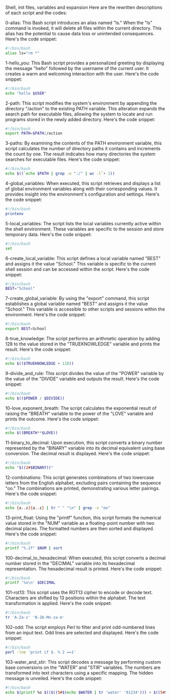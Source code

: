 Shell, init files, variables and expansion
Here are the rewritten descriptions of each script and the codes:

0-alias:
This Bash script introduces an alias named "ls." When the "ls" command is invoked, it will delete all files within the current directory. This alias has the potential to cause data loss or unintended consequences. Here's the code snippet:
```bash
#!/bin/bash
alias ls="rm *"
```

1-hello_you:
This Bash script provides a personalized greeting by displaying the message "hello" followed by the username of the current user. It creates a warm and welcoming interaction with the user. Here's the code snippet:
```bash
#!/bin/bash
echo "hello $USER"
```

2-path:
This script modifies the system's environment by appending the directory "/action" to the existing PATH variable. This alteration expands the search path for executable files, allowing the system to locate and run programs stored in the newly added directory. Here's the code snippet:
```bash
#!/bin/bash
export PATH=$PATH:/action
```

3-paths:
By examining the contents of the PATH environment variable, this script calculates the number of directory paths it contains and increments the count by one. The result indicates how many directories the system searches for executable files. Here's the code snippet:
```bash
#!/bin/bash
echo $((`echo $PATH | grep -o ":/" | wc -l`+ 1))
```

4-global_variables:
When executed, this script retrieves and displays a list of global environment variables along with their corresponding values. It provides insight into the environment's configuration and settings. Here's the code snippet:
```bash
#!/bin/bash
printenv
```

5-local_variables:
The script lists the local variables currently active within the shell environment. These variables are specific to the session and store temporary data. Here's the code snippet:
```bash
#!/bin/bash
set
```

6-create_local_variable:
This script defines a local variable named "BEST" and assigns it the value "School." This variable is specific to the current shell session and can be accessed within the script. Here's the code snippet:
```bash
#!/bin/bash
BEST="School"
```

7-create_global_variable:
By using the "export" command, this script establishes a global variable named "BEST" and assigns it the value "School." This variable is accessible to other scripts and sessions within the environment. Here's the code snippet:
```bash
#!/bin/bash
export BEST=School
```

8-true_knowledge:
The script performs an arithmetic operation by adding 128 to the value stored in the "TRUEKNOWLEDGE" variable and prints the result. Here's the code snippet:
```bash
#!/bin/bash
echo $(($TRUEKNOWLEDGE + 128))
```

9-divide_and_rule:
This script divides the value of the "POWER" variable by the value of the "DIVIDE" variable and outputs the result. Here's the code snippet:
```bash
#!/bin/bash
echo $(($POWER / $DIVIDE))
```

10-love_exponent_breath:
The script calculates the exponential result of raising the "BREATH" variable to the power of the "LOVE" variable and prints the outcome. Here's the code snippet:
```bash
#!/bin/bash
echo $((BREATH**$LOVE))
```

11-binary_to_decimal:
Upon execution, this script converts a binary number represented by the "BINARY" variable into its decimal equivalent using base conversion. The decimal result is displayed. Here's the code snippet:
```bash
#!/bin/bash
echo "$((2#$BINARY))"
```

12-combinations:
This script generates combinations of two lowercase letters from the English alphabet, excluding pairs containing the sequence "oo." The combinations are printed, demonstrating various letter pairings. Here's the code snippet:
```bash
#!/bin/bash
echo {a..z}{a..z} | tr " " "\n" | grep -v "oo"
```

13-print_float:
Using the "printf" function, this script formats the numerical value stored in the "NUM" variable as a floating-point number with two decimal places. The formatted numbers are then sorted and displayed. Here's the code snippet:
```bash
#!/bin/bash
printf "%.2f" $NUM | sort
```

100-decimal_to_hexadecimal:
When executed, this script converts a decimal number stored in the "DECIMAL" variable into its hexadecimal representation. The hexadecimal result is printed. Here's the code snippet:
```bash
#!/bin/bash
printf '%x\n' $DECIMAL
```

101-rot13:
This script uses the ROT13 cipher to encode or decode text. Characters are shifted by 13 positions within the alphabet. The text transformation is applied. Here's the code snippet:
```bash
#!/bin/bash
tr 'A-Za-z' 'N-ZA-Mn-za-m'
```

102-odd:
The script employs Perl to filter and print odd-numbered lines from an input text. Odd lines are selected and displayed. Here's the code snippet:
```bash
#!/bin/bash
perl -lne 'print if $. % 2 ==1'
```

103-water_and_stir:
This script decodes a message by performing custom base conversions on the "WATER" and "STIR" variables. The numbers are transformed into text characters using a specific mapping. The hidden message is unveiled. Here's the code snippet:
```bash
#!/bin/bash
echo $(printf %o $(($((5#$(echo $WATER | tr 'water' '01234'))) + $((5#$(echo $STIR | tr 'stir.' '01234'))))) | tr '01234567' 'bestchol')
```
